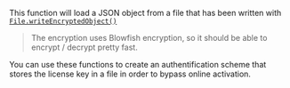 This function will load a JSON object from a file that has been written with [`File.writeEncryptedObject()`](/scripting/scripting-api/file#writeencryptedobject)

> The encryption uses Blowfish encryption, so it should be able to encrypt / decrypt pretty fast.

You can use these functions to create an authentification scheme that stores the license key in a file in order to bypass online activation.